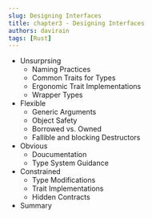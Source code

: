 ```yaml
---
slug: Designing Interfaces
title: chapter3 - Designing Interfaces
authors: davirain
tags: [Rust]
---
```


- Unsurprsing
    - Naming Practices
    - Common Traits for Types
    - Ergonomic Trait Implementations
    - Wrapper Types
- Flexible
    - Generic Arguments
    - Object Safety
    - Borrowed vs. Owned
    - Fallible and blocking Destructors
- Obvious
    - Doucumentation
    - Type System Guidance
- Constrained
    - Type Modifications
    - Trait Implementations
    - Hidden Contracts
- Summary